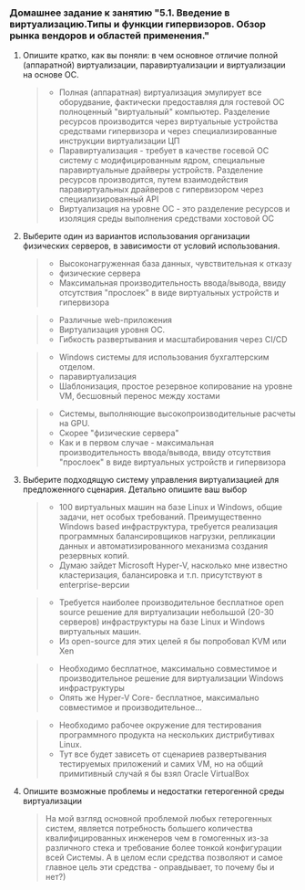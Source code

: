 ﻿### Домашнее задание к занятию "5.1. Введение в виртуализацию.Типы и функции гипервизоров. Обзор рынка вендоров и областей применения."

1. Опишите кратко, как вы поняли: в чем основное отличие полной (аппаратной) виртуализации, паравиртуализации и виртуализации на основе ОС.
    > * Полная (аппаратная) виртуализация эмулирует все оборудвание, фактически предоставляя для гостевой ОС
    полноценный "виртуальный" компьютер. Разделение ресурсов производится через виртуальные устройства средствами гипервизора и
    через специализированные инструкции виртуализации ЦП
    > * Паравиртуализация - требует в качестве госевой ОС систему с модифицированным ядром,
    специальные паравиртуальные драйверы устройств. Разделение ресурсов производится, путем взаимодействия
    паравиртуальных драйверов с гипервизором через специализированный API
    > * Виртуализация на уровне ОС - это разделение ресурсов и изоляция среды выполнения средствами хостовой ОС 
2. Выберите один из вариантов использования организации физических серверов, в зависимости от условий использования.
    > - Высоконагруженная база данных, чувствительная к отказу
    > - физические сервера
    > - Максимальная производительность ввода/вывода, ввиду отсутствия "прослоек" в виде виртуальных устройств и гипервизора

    > - Различные web-приложения
    > - Виртуализация уровня ОС.
    > - Гибкость развертывания и масштабирования через CI/CD

    > - Windows системы для использования бухгалтерским отделом.
    > - паравиртуализация
    > - Шаблонизация, простое резервное копирование на уровне VM, бесшовный перенос между хостами

    > - Системы, выполняющие высокопроизводительные расчеты на GPU.
    > - Скорее "физические сервера"
    > - Как и в первом случае - максимальная производительность ввода/вывода, ввиду отсутствия "прослоек" в виде виртуальных устройств и гипервизора 
3. Выберите подходящую систему управления виртуализацией для предложенного сценария. Детально опишите ваш выбор
    > - 100 виртуальных машин на базе Linux и Windows, общие задачи, нет особых требований. Преимущественно Windows based инфраструктура, требуется реализация программных балансировщиков нагрузки, репликации данных и автоматизированного механизма создания резервных копий.
    > - Думаю зайдет Microsoft Hyper-V, насколько мне известно кластеризация, балансировка и т.п. присутствуют в enterprise-версии

    > - Требуется наиболее производительное бесплатное open source решение для виртуализации небольшой (20-30 серверов) инфраструктуры на базе Linux и Windows виртуальных машин.
    > - Из open-source для этих целей я бы попробовал KVM или Xen

    > - Необходимо бесплатное, максимально совместимое и производительное решение для виртуализации Windows инфраструктуры
    > - Опять же Hyper-V Core- бесплатное, максимально совместимое и производительное...

    > - Необходимо рабочее окружение для тестирования программного продукта на нескольких дистрибутивах Linux.
    > - Тут все будет зависеть от сценариев развертывания тестируемых приложений и самих VM, но на общий примитивный случай я бы взял Oracle VirtualBox
4. Опишите возможные проблемы и недостатки гетерогенной среды виртуализации
    > На мой взгляд основной проблемой любых гетерогенных систем, является потребность большего
      количества квалифицированных инженеров чем в гомогенных из-за различного стека и требование более тонкой конфигурации
      всей Системы. А в целом если средства позволяют и самое главное цель эти средства - оправдывает, то почему бы и нет?)